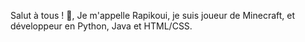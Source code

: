 Salut à tous ! 👋, 
Je m'appelle Rapikoui, je suis joueur de Minecraft, et développeur en Python, Java et HTML/CSS.
